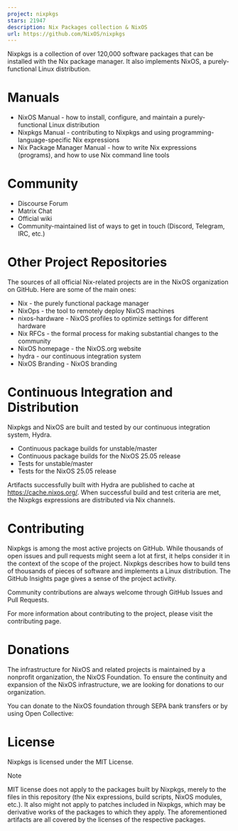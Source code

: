 ```yaml
---
project: nixpkgs
stars: 21947
description: Nix Packages collection & NixOS
url: https://github.com/NixOS/nixpkgs
---
```


Nixpkgs is a collection of over 120,000 software packages that can be installed with the Nix package manager. It also implements NixOS, a purely-functional Linux distribution.

Manuals
=======

-   NixOS Manual - how to install, configure, and maintain a purely-functional Linux distribution
-   Nixpkgs Manual - contributing to Nixpkgs and using programming-language-specific Nix expressions
-   Nix Package Manager Manual - how to write Nix expressions (programs), and how to use Nix command line tools

Community
=========

-   Discourse Forum
-   Matrix Chat
-   Official wiki
-   Community-maintained list of ways to get in touch (Discord, Telegram, IRC, etc.)

Other Project Repositories
==========================

The sources of all official Nix-related projects are in the NixOS organization on GitHub. Here are some of the main ones:

-   Nix - the purely functional package manager
-   NixOps - the tool to remotely deploy NixOS machines
-   nixos-hardware - NixOS profiles to optimize settings for different hardware
-   Nix RFCs - the formal process for making substantial changes to the community
-   NixOS homepage - the NixOS.org website
-   hydra - our continuous integration system
-   NixOS Branding - NixOS branding

Continuous Integration and Distribution
=======================================

Nixpkgs and NixOS are built and tested by our continuous integration system, Hydra.

-   Continuous package builds for unstable/master
-   Continuous package builds for the NixOS 25.05 release
-   Tests for unstable/master
-   Tests for the NixOS 25.05 release

Artifacts successfully built with Hydra are published to cache at https://cache.nixos.org/. When successful build and test criteria are met, the Nixpkgs expressions are distributed via Nix channels.

Contributing
============

Nixpkgs is among the most active projects on GitHub. While thousands of open issues and pull requests might seem a lot at first, it helps consider it in the context of the scope of the project. Nixpkgs describes how to build tens of thousands of pieces of software and implements a Linux distribution. The GitHub Insights page gives a sense of the project activity.

Community contributions are always welcome through GitHub Issues and Pull Requests.

For more information about contributing to the project, please visit the contributing page.

Donations
=========

The infrastructure for NixOS and related projects is maintained by a nonprofit organization, the NixOS Foundation. To ensure the continuity and expansion of the NixOS infrastructure, we are looking for donations to our organization.

You can donate to the NixOS foundation through SEPA bank transfers or by using Open Collective:

License
=======

Nixpkgs is licensed under the MIT License.

Note

MIT license does not apply to the packages built by Nixpkgs, merely to the files in this repository (the Nix expressions, build scripts, NixOS modules, etc.). It also might not apply to patches included in Nixpkgs, which may be derivative works of the packages to which they apply. The aforementioned artifacts are all covered by the licenses of the respective packages.
